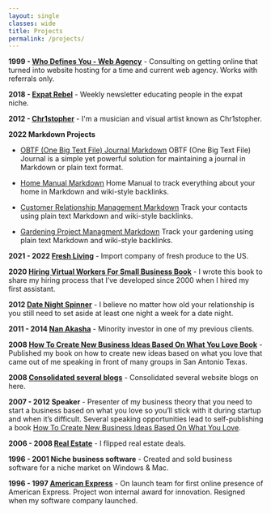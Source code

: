 ```yaml
---
layout: single
classes: wide
title: Projects
permalink: /projects/
---
```

**1999 - [Who Defines You - Web Agency](/whodefinesyou)** - Consulting on getting online that turned into website hosting for a time and current web agency. Works with referrals only.


**2018 - [Expat Rebel](/expatrebel)** - Weekly newsletter educating people in the expat niche.

**2012 - [Chr1stopher](/chr1stopher)** - I'm a musician and visual artist known as Chr1stopher.

**2022 Markdown Projects**
- [OBTF (One Big Text File) Journal Markdown](/obtf)
OBTF (One Big Text File) Journal is a simple yet powerful solution for maintaining a journal in Markdown or plain text format.

- [Home Manual Markdown](/home-manual)
Home Manual to track everything about your home in Markdown and wiki-style backlinks.

- [Customer Relationship Management Markdown](/crm)
Track your contacts using plain text Markdown and wiki-style backlinks.

- [Gardening Project Managment Markdown](/gardening)
Track your gardening using plain text Markdown and wiki-style backlinks.

**2021 - 2022 [Fresh Living](/freshliving/)** - Import company of fresh produce to the US.

**2020 [Hiring Virtual Workers For Small Business Book](/hiring)** - I wrote this book to share my hiring process that I’ve developed since 2000 when I hired my first assistant. 

**2012 [Date Night Spinner](/date-night-spinner/)** - I believe no matter how old your relationship is you still need to set aside at least one night a week for a date night. 

**2011 - 2014 [Nan Akasha](/nanakasha)** - Minority investor in one of my previous clients.

**2008 [How To Create New Business Ideas Based On What You Love Book](/business-ideas)** - Published my book on how to create new ideas based on what you love that came out of me speaking in front of many groups in San Antonio Texas.

**2008 [Consolidated several blogs](/welcome/)** - Consolidated several website blogs on here.

**2007 - 2012 Speaker** - Presenter of my business theory that you need to start a business based on what you love so you’ll stick with it during startup and when it’s difficult. Several speaking opportunities lead to self-publishing a book [How To Create New Business Ideas Based On What You Love](/business-ideas).

**2006 - 2008 [Real Estate](/real-estate/)** - I flipped real estate deals.

**1996 - 2001 Niche business software** - Created and sold business software for a niche market on Windows & Mac.

**1996 - 1997 [American Express](https://americanexpress.com)** - On launch team for first online presence of American Express. Project won internal award for innovation. Resigned when my software company launched.